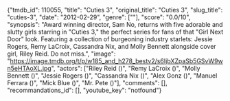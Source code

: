 {"tmdb_id": 110055, "title": "Cuties 3", "original_title": "Cuties 3", "slug_title": "cuties-3", "date": "2012-02-29", "genre": [""], "score": "0.0/10", "synopsis": "Award winning director, Sam No, returns with five adorable and slutty girls starring in \"Cuties 3,\" the perfect series for fans of that \"Girl Next Door\" look. Featuring a collection of burgeoning industry starlets: Jessie Rogers, Remy LaCroix, Cassandra Nix, and Molly Bennett alongside cover girl, Riley Reid. Do not miss.", "image": "https://image.tmdb.org/t/p/w185_and_h278_bestv2/s6IjbXZpaSb5GSvW9wn5eHTAoXL.jpg", "actors": ["Riley Reid ()", "Remy LaCroix ()", "Molly Bennett ()", "Jessie Rogers ()", "Cassandra Nix ()", "Alex Gonz ()", "Manuel Ferrara ()", "Mick Blue ()", "Mr. Pete ()"], "comments": [], "recommandations_id": [], "youtube_key": "notfound"}
